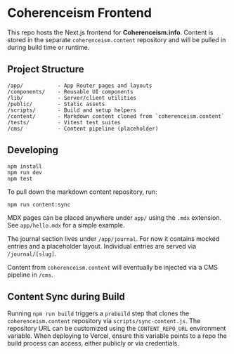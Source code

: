 # Coherenceism Frontend

This repo hosts the Next.js frontend for **Coherenceism.info**. Content is stored in the separate `coherenceism.content` repository and will be pulled in during build time or runtime.

## Project Structure

```
/app/           - App Router pages and layouts
/components/    - Reusable UI components
/lib/           - Server/client utilities
/public/        - Static assets
/scripts/       - Build and setup helpers
/content/       - Markdown content cloned from `coherenceism.content`
/tests/         - Vitest test suites
/cms/           - Content pipeline (placeholder)
```

## Developing

```
npm install
npm run dev
npm test
```

To pull down the markdown content repository, run:

```
npm run content:sync
```

MDX pages can be placed anywhere under `app/` using the `.mdx` extension. See `app/hello.mdx` for a simple example.

The journal section lives under `/app/journal`. For now it contains mocked entries and a placeholder layout. Individual entries are served via `/journal/[slug]`.

Content from `coherenceism.content` will eventually be injected via a CMS pipeline in `/cms`.

## Content Sync during Build

Running `npm run build` triggers a `prebuild` step that clones the `coherenceism.content` repository via `scripts/sync-content.js`. The repository URL can be customized using the `CONTENT_REPO_URL` environment variable. When deploying to Vercel, ensure this variable points to a repo the build process can access, either publicly or via credentials.
